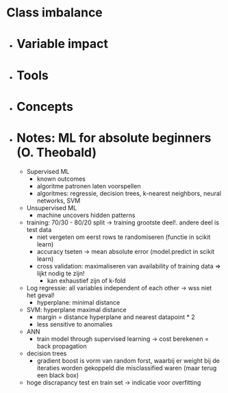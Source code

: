 # Class imbalance
- # Variable impact
- # Tools
- # Concepts
- # Notes: ML for absolute beginners (O. Theobald)
	- Supervised ML
		- known outcomes
		- algoritme patronen laten voorspellen
		- algoritmes: regressie, decision trees, k-nearest neighbors, neural networks, SVM
	- Unsupervised ML
		- machine uncovers hidden patterns
	- training: 70/30 - 80/20 split -> training grootste deel!. andere deel is test data
		- niet vergeten om eerst rows te randomiseren (functie in scikit learn)
		- accuracy tseten -> mean absolute error (model.predict in scikit learn)
		- cross validation: maximaliseren van availability of training data => lijkt nodig te zijn!
			- kan exhaustief zijn of k-fold
	- Log regressie: all variables independent of each other -> wss niet het geval!
		- hyperplane: minimal distance
	- SVM: hyperplane maximal distance
		- margin = distance hyperplane and nearest datapoint * 2
		- less sensitive to anomalies
	- ANN
		- train model through supervised learning -> cost berekenen = back propagation
	- decision trees
		- gradient boost is vorm van random forst, waarbij er weight bij de iteraties worden gekoppeld die misclassified waren (maar terug een black box)
	- hoge discrapancy test en train set -> indicatie voor overfitting